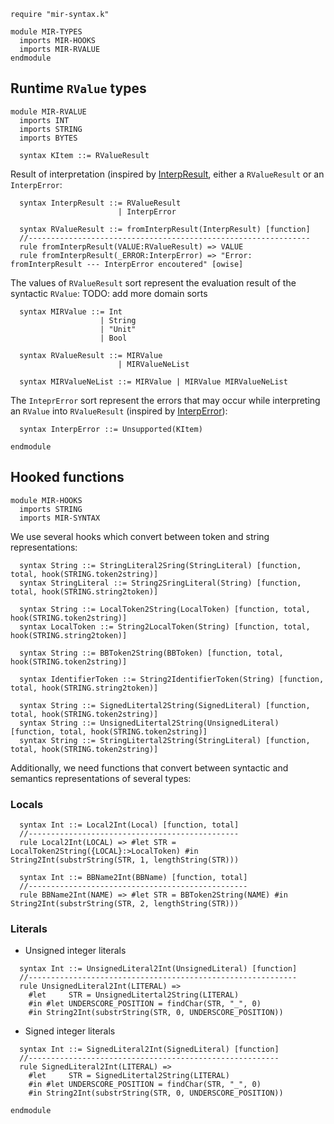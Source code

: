 ```k
require "mir-syntax.k"
```

```k
module MIR-TYPES
  imports MIR-HOOKS
  imports MIR-RVALUE
endmodule
```

Runtime `RValue` types
-------------------

```k
module MIR-RVALUE
  imports INT
  imports STRING
  imports BYTES

  syntax KItem ::= RValueResult
```

Result of interpretation (inspired by [InterpResult](https://github.com/rust-lang/rust/blob/bd43458d4c2a01af55f7032f7c47d7c8fecfe560/compiler/rustc_middle/src/mir/interpret/error.rs#L496), either a `RValueResult` or an `InterpError`:

```k
  syntax InterpResult ::= RValueResult
                        | InterpError

  syntax RValueResult ::= fromInterpResult(InterpResult) [function]
  //---------------------------------------------------------------
  rule fromInterpResult(VALUE:RValueResult) => VALUE
  rule fromInterpResult(_ERROR:InterpError) => "Error: fromInterpResult --- InterpError encoutered" [owise]
```

The values of `RValueResult` sort represent the evaluation result of the syntactic `RValue`:
TODO: add more domain sorts

```k
  syntax MIRValue ::= Int
                    | String
                    | "Unit"
                    | Bool

  syntax RValueResult ::= MIRValue
                        | MIRValueNeList

  syntax MIRValueNeList ::= MIRValue | MIRValue MIRValueNeList
```

The `InteprError` sort represent the errors that may occur while interpreting an `RValue` into `RValueResult` (inspired by [InterpError](https://github.com/rust-lang/rust/blob/bd43458d4c2a01af55f7032f7c47d7c8fecfe560/compiler/rustc_middle/src/mir/interpret/error.rs#L480)):

```k
  syntax InterpError ::= Unsupported(KItem)
```


```k
endmodule
```

Hooked functions
----------------

```k
module MIR-HOOKS
  imports STRING
  imports MIR-SYNTAX
```

We use several hooks which convert between token and string representations:

```k
  syntax String ::= StringLiteral2Sring(StringLiteral) [function, total, hook(STRING.token2string)]
  syntax StringLiteral ::= String2SringLiteral(String) [function, total, hook(STRING.string2token)]

  syntax String ::= LocalToken2String(LocalToken) [function, total, hook(STRING.token2string)]
  syntax LocalToken ::= String2LocalToken(String) [function, total, hook(STRING.string2token)]

  syntax String ::= BBToken2String(BBToken) [function, total, hook(STRING.token2string)]

  syntax IdentifierToken ::= String2IdentifierToken(String) [function, total, hook(STRING.string2token)]

  syntax String ::= SignedLitertal2String(SignedLiteral) [function, total, hook(STRING.token2string)]
  syntax String ::= UnsignedLitertal2String(UnsignedLiteral) [function, total, hook(STRING.token2string)]
  syntax String ::= StringLitertal2String(StringLiteral) [function, total, hook(STRING.token2string)]
```

Additionally, we need functions that convert between syntactic and semantics representations of several types:

### Locals

```k
  syntax Int ::= Local2Int(Local) [function, total]
  //-----------------------------------------------
  rule Local2Int(LOCAL) => #let STR = LocalToken2String({LOCAL}:>LocalToken) #in String2Int(substrString(STR, 1, lengthString(STR)))

  syntax Int ::= BBName2Int(BBName) [function, total]
  //-------------------------------------------------
  rule BBName2Int(NAME) => #let STR = BBToken2String(NAME) #in String2Int(substrString(STR, 2, lengthString(STR)))
```

### Literals

* Unsigned integer literals

```k
  syntax Int ::= UnsignedLiteral2Int(UnsignedLiteral) [function]
  //------------------------------------------------------------
  rule UnsignedLiteral2Int(LITERAL) =>
    #let     STR = UnsignedLitertal2String(LITERAL)
    #in #let UNDERSCORE_POSITION = findChar(STR, "_", 0)
    #in String2Int(substrString(STR, 0, UNDERSCORE_POSITION))
```

* Signed integer literals

```k
  syntax Int ::= SignedLiteral2Int(SignedLiteral) [function]
  //--------------------------------------------------------
  rule SignedLiteral2Int(LITERAL) =>
    #let     STR = SignedLitertal2String(LITERAL)
    #in #let UNDERSCORE_POSITION = findChar(STR, "_", 0)
    #in String2Int(substrString(STR, 0, UNDERSCORE_POSITION))
```

```k
endmodule
```

